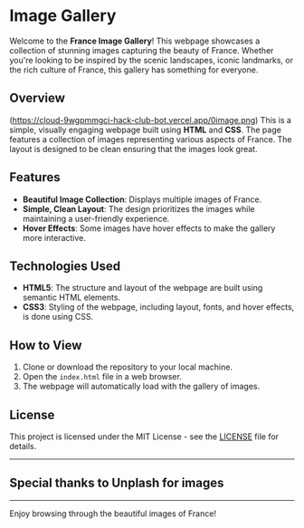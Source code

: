 # Image Gallery

Welcome to the **France Image Gallery**! This webpage showcases a collection of stunning images capturing the beauty of France. Whether you're looking to be inspired by the scenic landscapes, iconic landmarks, or the rich culture of France, this gallery has something for everyone.

## Overview
(https://cloud-9wgpmmgci-hack-club-bot.vercel.app/0image.png)
This is a simple, visually engaging webpage built using **HTML** and **CSS**. The page features a collection of images representing various aspects of France. The layout is designed to be clean ensuring that the images look great.

## Features

- **Beautiful Image Collection**: Displays multiple images of France.
- **Simple, Clean Layout**: The design prioritizes the images while maintaining a user-friendly experience.
- **Hover Effects**: Some images have hover effects to make the gallery more interactive.

## Technologies Used

- **HTML5**: The structure and layout of the webpage are built using semantic HTML elements.
- **CSS3**: Styling of the webpage, including layout, fonts, and hover effects, is done using CSS.

## How to View

1. Clone or download the repository to your local machine.
2. Open the `index.html` file in a web browser.
3. The webpage will automatically load with the gallery of images.


## License

This project is licensed under the MIT License - see the [LICENSE](LICENSE) file for details.

---
## Special thanks to Unplash for images 
---

Enjoy browsing through the beautiful images of France!